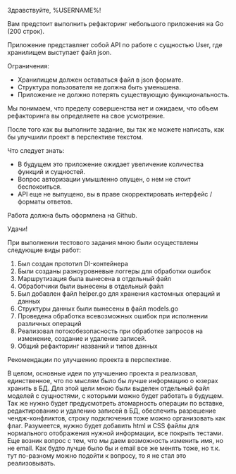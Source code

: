 Здравствуйте, %USERNAME%!

Вам предстоит выполнить рефакторинг небольшого приложения на Go (200 строк).

Приложение представляет собой API по работе с сущностью User, где хранилищем выступает файл json.

Ограничения:
- Хранилищем должен оставаться файл в json формате.
- Структура пользователя не должна быть уменьшена.
- Приложение не должно потерять существующую функциональность. 

Мы понимаем, что пределу совершенства нет и ожидаем, что объем рефакторинга вы определяете на свое усмотрение.  

После того как вы выполните задание, вы так же можете написать, как бы улучшили проект в перспективе текстом.

Что следует знать:
- В будущем это приложение ожидает увеличение количества функций и сущностей. 
- Вопрос авторизации умышленно опущен, о нем не стоит беспокоиться.
- API еще не выпущено, вы в праве скорректировать интерфейс / форматы ответов.

Работа должна быть оформлена на Github.

Удачи!

При выполнении тестового задания мною были осуществлены следующие виды работ: 
1. Был создан прототип DI-контейнера 
2. Были созданы разноуровневые логгеры для обработки ошибок
3. Маршрутизация была вынесена в отдельный файл 
4. Обработчики были вынесены в отдельный файл 
5. Был добавлен файл helper.go для хранения кастомных операций и данных 
6. Структуры данных были вынесены в файл models.go
7. Проведена обработка всевозможных ошибок при исполнении различных операций 
8. Реализовал потокобезопасность при обработке запросов на изменение, создание и удаление записей.
9. Общий рефакторинг названий и типов данных 


Рекомендации по улучшению проекта в перспективе.

В целом, основные идеи по улучшению проекта я реализовал, единственное, что по мыслям было бы лучше информацию о юзерах хранить в БД. 
Для этой цели мною были выделен отдельный файл моделей с сущностями, с которыми можно будет работать в будущем. Так же нужно будет предусмотреть атомарность операции по вставке, редактированию и удалению записей в БД, обеспечить разрешение чендж-конфликтов, строку подключения тоже можно организовать как флаг.
Разумеется, нужно будет добавить html и CSS файлы для нормального отображения нужной информации, все покрыть тестами.
Еще возник вопрос с тем, что мы даем возможность изменить имя, но не email. Как будто лучше было бы и email все же менять тоже, но т.к. тут по-разному можно подойти к вопросу, то я не стал это реализовывать. 

